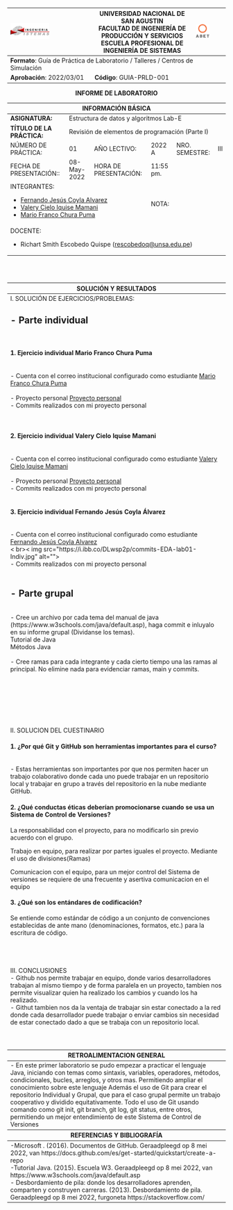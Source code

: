 <div align="center">
<table>
    <theader>
        <tr>
            <td><img src="https://github.com/rescobedoq/pw2/blob/main/epis.png?raw=true" alt="EPIS" style="width:50%; height:auto"/></td>
            <th>
                <span style="font-weight:bold;">UNIVERSIDAD NACIONAL DE SAN AGUSTIN</span><br />
                <span style="font-weight:bold;">FACULTAD DE INGENIERÍA DE PRODUCCIÓN Y SERVICIOS</span><br />
                <span style="font-weight:bold;">ESCUELA PROFESIONAL DE INGENIERÍA DE SISTEMAS</span>
            </th>
            <td><img src="https://github.com/rescobedoq/pw2/blob/main/abet.png?raw=true" alt="ABET" style="width:50%; height:auto"/></td>
        </tr>
    </theader>
    <tbody>
        <tr><td colspan="3"><span style="font-weight:bold;">Formato</span>: Guía de Práctica de Laboratorio / Talleres / Centros de Simulación</td></tr>
        <tr><td><span style="font-weight:bold;">Aprobación</span>:  2022/03/01</td><td colspan="2"><span style="font-weight:bold;">Código</span>: GUIA-PRLD-001</td></tr>
    </tbody>
</table>
</div>

<div align="center">
</div>
<div align="center">
	<span style="font-weight:bold;">INFORME DE LABORATORIO</span>

<table>
		<theader>
			<tr><th colspan="6">INFORMACIÓN BÁSICA</th></tr>
		</theader>
		<tbody>
			<tr>
				<td><span style="font-weight:bold;">ASIGNATURA:</span></td>
				<td colspan="5">Estructura de datos y algoritmos Lab-E</td>
			</tr>
			<tr>
				<td><span style="font-weight:bold;">TÍTULO DE LA PRÁCTICA:<span></td>
				<td colspan="5">Revisión de elementos de programación (Parte I)</td>
			</tr>
			<tr>
				<td>NÚMERO DE PRÁCTICA:</td>
				<td>01</td><td>AÑO LECTIVO:</td>
				<td>2022 A</td>
				<td>NRO. SEMESTRE:</td>
				<td>III</td>
			</tr>
			<tr>
				<td>FECHA DE PRESENTACIÓN::</td>
				<td>08-May-2022</td>
				<td>HORA DE PRESENTACIÓN:</td>
				<td> 11:55 pm.</td>
			</tr>
			<tr>
				<td colspan="3">INTEGRANTES:
					<ul>
					<li><a href="https://github.com/fernandocoylaA">Fernando Jesús Coyla Alvarez</a></li>
				 	<li><a href="https://github.com/Icielo23">Valery Cielo Iquise Mamani</a></li>
					<li><a href="https://github.com/Mario-Chura">Mario Franco Chura Puma</a></li>
					</ul>
				</td>
				<td colspan="">NOTA:</td>
				<td></td>
			</tr>
			<tr>
				<td colspan="6">DOCENTE:
					<ul>
					<li>Richart Smith Escobedo Quispe (<a href="rescobedoq@unsa.edu.pe">rescobedoq@unsa.edu.pe</a>)</li>
					</ul>
				</td>
			</tr>
		</tdbody>
</table>
</div>

<div align="center">
<table>
<theader>
<tr><th colspan="6">SOLUCIÓN Y RESULTADOS</th></tr>
</título>
<tbody>
<tr><td> I. SOLUCIÓN DE EJERCICIOS/PROBLEMAS:<br>
<h2>- Parte individual</h2><br>
<h4>1. Ejercicio individual Mario Franco Chura Puma</h4><br>
- Cuenta con el correo institucional configurado como estudiante <a href="https://github.com/Mario-Chura">Mario Franco Chura Puma</a><br>
<img src="https://i.ibb.co/nnJnkgf/cuenta.jpg" alt=""><br>
- Proyecto personal <a href="https://github.com/Mario-Chura/Proyecto_Personal.git">Proyecto personal</a><br>
- Commits realizados con mi proyecto personal<br>
<img src="https://i.ibb.co/x3NVR2g/super.jpg" alt=""><br>
<img src="" alt=""><br>
<h4>2. Ejercicio individual Valery Cielo Iquise Mamani</h4><br>
- Cuenta con el correo institucional configurado como estudiante <a href="https://github.com/Icielo23">Valery Cielo Iquise Mamani</a><br>
<img src="https://i.ibb.co/XWhf8fL/valllssss.jpg" alt=""><br>
- Proyecto personal <a href="https://github.com/Icielo23/1-Proyecto-personal-EDA.git">Proyecto personal</a><br>
- Commits realizados con mi proyecto personal<br>
<img src="https://i.ibb.co/3WdRP2z/525.jpg" alt=""><br>
<h4>3. Ejercicio individual Fernando Jesús Coyla Álvarez</h4><br>
- Cuenta con el correo institucional configurado como estudiante <a href="https://github.com/fernandocoylaA">Fernando Jesús Coyla Alvarez</a>
<img src="https://i.ibb.co/8B2ZkTS/git-Cuenta.jpg" alt=""><br>
< br>< img src="https://i.ibb.co/DLwsp2p/commits-EDA-lab01-Indiv.jpg" alt=""><br>
- Commits realizados con mi proyecto personal<br>
<img src="https://i.ibb.co/DLwsp2p/commits-EDA-lab01-Indiv.jpg" alt=""><br>
<h2>- Parte grupal</h2><br>
- Cree un archivo por cada tema del manual de java (https://www.w3schools.com/java/default.asp), haga commit e inluyalo en su informe grupal (Dividanse los temas).<br>
Tutorial de Java<br>
Métodos Java<br>
<img src="https://i.ibb.co/GVsy1Q4/ejercicios.jpg" alt=""><br>
- Cree ramas para cada integrante y cada cierto tiempo una las ramas al principal. No elimine nada para evidenciar ramas, main y commits.<br>
<img src="https://i.ibb.co/F02dyC2/Ramas.jpg" alt=""><br>
<br><br>
<br><br>
<br><br>
</td></tr>
<tr><td>II. SOLUCION DEL CUESTINARIO<br>
<h4>1. ¿Por qué Git y GitHub son herramientas importantes para el curso?</h4><br>
- Estas herramientas son importantes por que nos permiten hacer un trabajo colaborativo donde cada uno puede trabajar en un repositorio local y trabajar en grupo a través del repositorio en la nube mediante GitHub.<br>
<h4>2. ¿Qué conductas éticas deberían promocionarse cuando se usa un Sistema de Control de Versiones? </h4>
<p>La responsabilidad con el proyecto, para no modificarlo sin previo acuerdo con el grupo.</p>
<p>Trabajo en equipo, para realizar por partes iguales el proyecto. Mediante el uso de divisiones(Ramas)</p>
<p>Comunicacion con el equipo, para un mejor control del Sistema de versiones se requiere de una frecuente y asertiva comunicacion en el equipo</p>
<h4>3. ¿Qué son los entándares de codificación? </h4>
<p>Se entiende como estándar de código a un conjunto de convenciones establecidas de ante mano (denominaciones, formatos, etc.) para la escritura de código.</p><br>
<br><br></td></tr>
<br><br></td></tr>
<tr><td>III. CONCLUSIONES<br>
- Github nos permite trabajar en equipo, donde varios desarrolladores trabajan al mismo tiempo y de forma paralela en un
proyecto, tambien nos permite visualizar quien ha realizado los cambios y cuando los ha realizado.<br>
- Githut tambien nos da la ventaja de trabajar sin estar conectado a la red donde cada desarrollador puede trabajar o
enviar cambios sin necesidad de estar conectado dado a que se trabaja con un repositorio local.<br>
<br>  
<br><br></td></tr>
</tbody>
</tabla>
</div>
<div alinear="centro">
<tabla>
<título>
<tr><th colspan="6">RETROALIMENTACION GENERAL</th></tr>
</título>
<tbody>
	<td>
	- En este primer laboratorio se pudo empezar a practicar el lenguaje Java, iniciando con temas como sintaxis, variables, operadores, métodos, condicionales, bucles, arreglos, y otros mas. Permitiendo ampliar el conocimiento sobre este lenguaje
Además el uso de Git para crear el repositorio Individual y Grupal, que para el caso grupal permite un trabajo cooperativo y dividido equitativamente. Todo el uso de Git usando comando como git init, git branch, git log, git status, entre otros, permitiendo un mejor entendimiento de este Sistema de Control de Versiones
	</td>
</tbody>
</tabla>
</div>
<div alinear="centro">
<tabla>
<título>
<tr><th colspan="6">REFERENCIAS Y BIBLIOGRAFÍA</th></tr>
</título>
<tbody>
	<td>
	-Microsoft . (2016). Documentos de GitHub. Geraadpleegd op 8 mei 2022, van https://docs.github.com/es/get-started/quickstart/create-a-repo <br>
	-Tutorial Java. (2015). Escuela W3. Geraadpleegd op 8 mei 2022, van https://www.w3schools.com/java/default.asp <br>
	- Desbordamiento de pila: donde los desarrolladores aprenden, comparten y construyen carreras. (2013). Desbordamiento de pila. Geraadpleegd op 8 mei 2022, furgoneta https://stackoverflow.com/ <br>
	</td>
</tbody>
</tabla>
</div>
